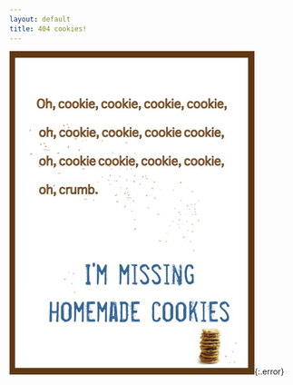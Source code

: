 ```yaml
---
layout: default
title: 404 cookies!
---
```

![404 cookies](/images/404cookies.png "404 cookies!"){:.error}
